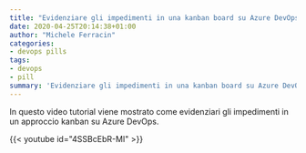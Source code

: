 ```yaml
---
title: "Evidenziare gli impedimenti in una kanban board su Azure DevOps"
date: 2020-04-25T20:14:38+01:00
author: "Michele Ferracin"
categories:
- devops pills
tags:
- devops
- pill
summary: 'Evidenziare gli impedimenti in una kanban board su Azure DevOps'
---
```


In questo video tutorial viene mostrato come evidenziari gli impedimenti in un approccio kanban su Azure DevOps.

{{< youtube id="4SSBcEbR-MI" >}}
